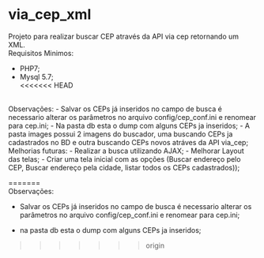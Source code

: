 # via_cep_xml
Projeto para realizar buscar CEP através da API via cep retornando um XML.
<br>
Requisitos Minimos:<br>
- PHP7;<br>
- Mysql 5.7;<br>
<<<<<<< HEAD
<br>
Observações:
- Salvar os CEPs já inseridos no campo de busca é necessario alterar os parâmetros no arquivo config/cep_conf.ini e renomear para cep.ini;
- Na pasta db esta o dump com alguns CEPs ja inseridos;
- A pasta images possui 2 imagens do buscador, uma buscando CEPs ja cadastrados no BD e outra buscando CEPs novos atráves da API via_cep; 
<br>
Melhorias futuras:
- Realizar a busca utilizando AJAX;
- Melhorar Layout das telas;
- Criar uma tela inicial com as opções (Buscar endereço pelo CEP, Buscar endereço pela cidade, listar todos os CEPs cadastrados));




=======
<br>Observações:
- Salvar os CEPs já inseridos no campo de busca é necessario alterar os parâmetros no arquivo config/cep_conf.ini e renomear para cep.ini;

- na pasta db esta o dump com alguns CEPs ja inseridos;
>>>>>>> origin

